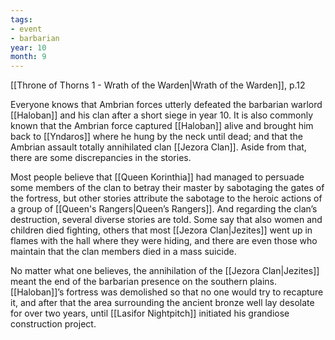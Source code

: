 ```yaml
---
tags:
- event
- barbarian
year: 10
month: 9
---
```


[[Throne of Thorns 1 - Wrath of the Warden|Wrath of the Warden]], p.12

Everyone knows that Ambrian forces utterly defeated the barbarian warlord [[Haloban]] and his clan after a short siege in year 10. It is also commonly known that the Ambrian force captured [[Haloban]] alive and brought him back to [[Yndaros]] where he hung by the neck until dead; and that the Ambrian assault totally annihilated clan [[Jezora Clan]]. Aside from that, there are some discrepancies in the stories.

Most people believe that [[Queen Korinthia]] had managed to persuade some members of the clan to betray their master by sabotaging the gates of the fortress, but other stories attribute the sabotage to the heroic actions of a group of [[Queen's Rangers|Queen’s Rangers]]. And regarding the clan’s destruction, several diverse stories are told. Some say that also women and children died fighting, others that most [[Jezora Clan|Jezites]] went up in flames with the hall where they were hiding, and there are even those who maintain that the clan members died in a mass suicide.

No matter what one believes, the annihilation of the [[Jezora Clan|Jezites]] meant the end of the barbarian presence on the southern plains. [[Haloban]]’s fortress was demolished so that no one would try to recapture it, and after that the area surrounding the ancient bronze well lay desolate for over two years, until [[Lasifor Nightpitch]] initiated his grandiose construction project.